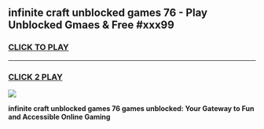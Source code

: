 
## infinite craft unblocked games 76 - Play Unblocked Gmaes & Free #xxx99
<h3>
<a href="https://news.freeplayer.one?title=infinite_craft_unblocked_games_76&ref=26F">CLICK TO PLAY</a></h3>
<hr>

<h3>
<a href="https://news.freeplayer.one?title=infinite_craft_unblocked_games_76&ref=26F">CLICK 2 PLAY</a>
  
</h3>

<a href="https://news.freeplayer.one?title=infinite_craft_unblocked_games_76&ref=26F/"><img src="https://clearcache.store/games.png"></a>


**infinite craft unblocked games 76 games unblocked: Your Gateway to Fun and Accessible Online Gaming**
